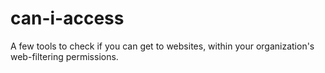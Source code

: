 # can-i-access
A few tools to check if you can get to websites, within your organization's web-filtering permissions.
